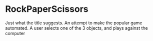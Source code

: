 # RockPaperScissors
Just what the title suggests. An attempt to make the popular game automated. A user selects one of the 3 objects, and plays against the computer
